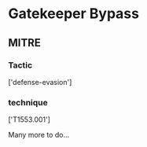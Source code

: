 # Gatekeeper Bypass

## MITRE

### Tactic
['defense-evasion']

### technique
['T1553.001']

Many more to do...
